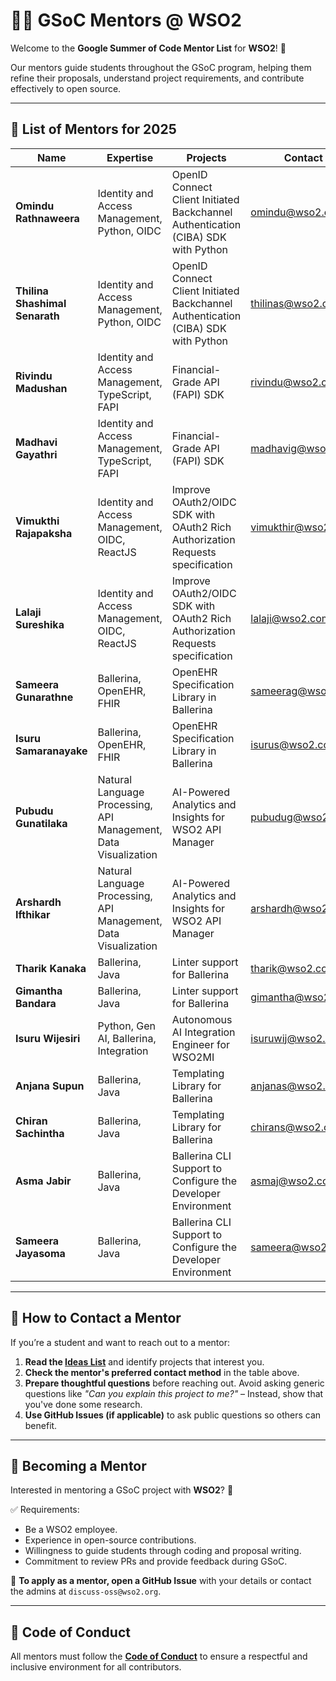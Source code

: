 # 👨‍🏫 GSoC Mentors @ WSO2  

Welcome to the **Google Summer of Code Mentor List** for **WSO2**! 🚀  

Our mentors guide students throughout the GSoC program, helping them refine their proposals, understand project requirements, and contribute effectively to open source.  

---

## 📌 List of Mentors for 2025

| Name | Expertise | Projects | Contact |
|------|-----------|----------|---------|
| **Omindu Rathnaweera** | Identity and Access Management, Python, OIDC | OpenID Connect Client Initiated Backchannel Authentication (CIBA) SDK with Python | [omindu@wso2.com](mailto:omindu@wso2.com) |
| **Thilina Shashimal Senarath** | Identity and Access Management, Python, OIDC | OpenID Connect Client Initiated Backchannel Authentication (CIBA) SDK with Python | [thilinas@wso2.com](mailto:thilinas@wso2.com) |
| **Rivindu Madushan** | Identity and Access Management, TypeScript, FAPI | Financial-Grade API (FAPI) SDK | [rivindu@wso2.com](mailto:rivindu@wso2.com) |
| **Madhavi Gayathri** | Identity and Access Management, TypeScript, FAPI | Financial-Grade API (FAPI) SDK | [madhavig@wso2.com](mailto:madhavig@wso2.com) |
| **Vimukthi Rajapaksha** | Identity and Access Management, OIDC, ReactJS |Improve OAuth2/OIDC SDK with OAuth2 Rich Authorization Requests specification | [vimukthir@wso2.com](mailto:vimukthir@wso2.com) |
| **Lalaji Sureshika** | Identity and Access Management, OIDC, ReactJS |Improve OAuth2/OIDC SDK with OAuth2 Rich Authorization Requests specification | [lalaji@wso2.com](mailto:lalaji@wso2.com) |
| **Sameera Gunarathne** | Ballerina, OpenEHR, FHIR |OpenEHR Specification Library in Ballerina | [sameerag@wso2.com](mailto:sameerag@wso2.com) |
| **Isuru Samaranayake** | Ballerina, OpenEHR, FHIR |OpenEHR Specification Library in Ballerina | [isurus@wso2.com](mailto:isurus@wso2.com) |
| **Pubudu Gunatilaka** | Natural Language Processing, API Management, Data Visualization |AI-Powered Analytics and Insights for WSO2 API Manager | [pubudug@wso2.com](mailto:pubudug@wso2.com) |
| **Arshardh Ifthikar** | Natural Language Processing, API Management, Data Visualization |AI-Powered Analytics and Insights for WSO2 API Manager | [arshardh@wso2.com](mailto:arshardh@wso2.com) |
| **Tharik Kanaka** | Ballerina, Java |Linter support for Ballerina | [tharik@wso2.com](mailto:tharik@wso2.com) |
| **Gimantha Bandara** | Ballerina, Java |Linter support for Ballerina | [gimantha@wso2.com](mailto:gimantha@wso2.com) |
| **Isuru Wijesiri** | Python, Gen AI, Ballerina, Integration |Autonomous AI Integration Engineer for WSO2MI | [isuruwij@wso2.com](mailto:isuruwij@wso2.com) |
| **Anjana Supun** | Ballerina, Java |Templating Library for Ballerina | [anjanas@wso2.com](mailto:anjanas@wso2.com) |
| **Chiran Sachintha** | Ballerina, Java |Templating Library for Ballerina | [chirans@wso2.com](mailto:chirans@wso2.com) |
| **Asma Jabir** | Ballerina, Java |Ballerina CLI Support to Configure the Developer Environment | [asmaj@wso2.com](mailto:asmaj@wso2.com) |
| **Sameera Jayasoma** | Ballerina, Java |Ballerina CLI Support to Configure the Developer Environment | [sameera@wso2.com](mailto:sameera@wso2.com) |
---

## 🎯 How to Contact a Mentor  

If you’re a student and want to reach out to a mentor:  

1. **Read the [Ideas List](./ideas-list.md)** and identify projects that interest you.  
2. **Check the mentor's preferred contact method** in the table above.  
3. **Prepare thoughtful questions** before reaching out. Avoid asking generic questions like *"Can you explain this project to me?"* – Instead, show that you've done some research.  
4. **Use GitHub Issues (if applicable)** to ask public questions so others can benefit.  

---

## 🤝 Becoming a Mentor  

Interested in mentoring a GSoC project with **WSO2**? 🎉  

✅ Requirements:  
- Be a WSO2 employee.
- Experience in open-source contributions.  
- Willingness to guide students through coding and proposal writing.  
- Commitment to review PRs and provide feedback during GSoC.  

📌 **To apply as a mentor, open a GitHub Issue** with your details or contact the admins at `discuss-oss@wso2.org`.  

---

## 📜 Code of Conduct  

All mentors must follow the **[Code of Conduct](./CODE_OF_CONDUCT.md)** to ensure a respectful and inclusive environment for all contributors.  

